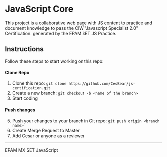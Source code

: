 # JavaScript Core 

This project is a collaborative web page with JS content to practice and document knowledge to pass the CIW 
"Javascript Specialist 2.0" Certification. generated by the EPAM SET JS Practice.

## Instructions


Follow these steps to start working on this repo:

#### Clone Repo

1. Clone this repo: `git clone https://github.com/CesBear/js-certification.git `
2. Create a new branch: `git checkout -b <name of the branch>`
3. Start coding

#### Push changes
5. Push your changes to your branch in Git repo: `git push origin <branch name>`
6. Create Merge Request to Master
7. Add Cesar or anyone as a reviewer






----
EPAM MX SET JavaScript
